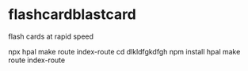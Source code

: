 # flashcardblastcard
flash cards at rapid speed

npx hpal make route index-route
cd dlkldfgkdfgh
npm install
hpal make route index-route
